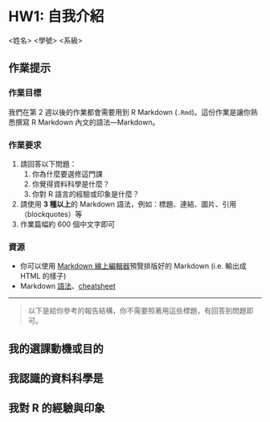 HW1: 自我介紹
==============================

<姓名> <學號> <系級>

## 作業提示

### 作業目標

我們在第 2 週以後的作業都會需要用到 R Markdown (`.Rmd`)。這份作業是讓你熟悉撰寫 R Markdown 內文的語法—Markdown。
  
### 作業要求

1. 請回答以下問題：
   1. 你為什麼要選修這門課
   2. 你覺得資料科學是什麼？
   3. 你對 R 語言的經驗或印象是什麼？ 
2. 請使用 **3 種以上**的 Markdown 語法，例如：標題、連結、圖片、引用（blockquotes）等
3. 作業篇幅約 600 個中文字即可

### 資源

- 你可以使用 [Markdown 線上編輯器](https://jbt.github.io/markdown-editor)預覽排版好的 Markdown (i.e. 輸出成 HTML 的樣子)
- Markdown [語法](https://markdown.tw)、[cheatsheet](https://guides.github.com/pdfs/markdown-cheatsheet-online.pdf)

- - -

> 以下是給你參考的報告結構，你不需要照著用這些標題，有回答到問題即可。

## 我的選課動機或目的

## 我認識的資料科學是

## 我對 R 的經驗與印象